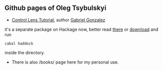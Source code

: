 ## Github pages of Oleg Tsybulskyi

*  [Control Lens Tutorial](http://alogic0.github.io/lens/Control-Lens.html), author [Gabriel Gonzalez](https://twitter.com/GabrielG439/status/612110923008905216)  

it\'s a separate package on Hackage now, better read [there](https://hackage.haskell.org/package/lens-tutorial-1.0.3/docs/Control-Lens-Tutorial.html) or [download](https://github.com/Gabriel439/Haskell-Lens-Tutorial-Library) and run 

`cabal haddock`

inside the directory.


*  There is also /books/ page here for my personal use.
